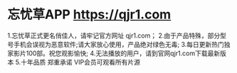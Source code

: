 # 忘忧草APP  https://qjr1.com
1.忘忧草正式更名俏佳人，请牢记官方网址 qjr1.com； 
2.由于产品特殊，部分型号手机会误视为恶意软件;请大家放心使用，产品绝对绿色无毒;
3.每日更新热门独家影片100部。祝您观影愉快; 
4.无法播放的用户，请到官网qjr1.com下载最新版本
5.十年品质 郑重承诺 VIP会员可观看所有片源
